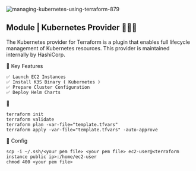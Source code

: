 ![managing-kubernetes-using-terraform-879](https://github.com/user-attachments/assets/eb67af3c-6496-4ac6-9b2e-858c917ffbb8)

## Module | Kubernetes Provider 🚀🚀🚀
The Kubernetes provider for Terraform is a plugin that enables full lifecycle management of Kubernetes resources. This provider is maintained internally by HashiCorp.


🎯  Key Features
```
✅ Launch EC2 Instances
✅ Install K3S Binary ( Kubernetes )
✅ Prepare Cluster Configuration
✅ Deploy Helm Charts 
```

🚀 
```
terraform init
terraform validate
terraform plan -var-file="template.tfvars"
terraform apply -var-file="template.tfvars" -auto-approve
```

🧩 Config 

```
scp -i ~/.ssh/<your pem file> <your pem file> ec2-user@<terraform instance public ip>:/home/ec2-user
chmod 400 <your pem file>
```

